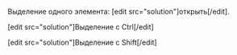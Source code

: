 Выделение одного элемента: [edit src="solution"]открыть[/edit].

[edit src="solution"]Выделение с Ctrl[/edit]

[edit src="solution"]Выделение с Shift[/edit]